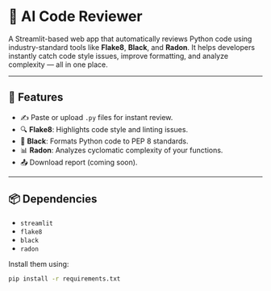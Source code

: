 # 🧠 AI Code Reviewer

A Streamlit-based web app that automatically reviews Python code using industry-standard tools like **Flake8**, **Black**, and **Radon**. It helps developers instantly catch code style issues, improve formatting, and analyze complexity — all in one place.

---

## 🚀 Features

- ✍️ Paste or upload `.py` files for instant review.
- 🔍 **Flake8**: Highlights code style and linting issues.
- 🎨 **Black**: Formats Python code to PEP 8 standards.
- 📊 **Radon**: Analyzes cyclomatic complexity of your functions.
- 📤 Download report (coming soon).

---

## 📦 Dependencies

- `streamlit`
- `flake8`
- `black`
- `radon`

Install them using:

```bash
pip install -r requirements.txt

